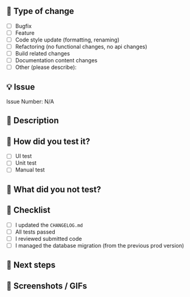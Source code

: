 <!--- Inspired from https://github.com/nickbutcher/plaid/blob/5b8a1b9dcee3e12eca2b4d66f97b1d39f309cd7f/pull_request_template.md -->
<!--- Inspired form https://raw.githubusercontent.com/ionic-team/ionic-framework/main/.github/PULL_REQUEST_TEMPLATE.md -->

## :loudspeaker: Type of change
<!--- Put an `x` in the boxes that apply -->
- [ ] Bugfix
- [ ] Feature
- [ ] Code style update (formatting, renaming)
- [ ] Refactoring (no functional changes, no api changes)
- [ ] Build related changes
- [ ] Documentation content changes
- [ ] Other (please describe):

## :bulb: Issue
<!--- Replace N/A by the issue number -->
Issue Number: N/A


## :scroll: Description
<!--- Describe your changes in detail -->


## :green_heart: How did you test it?
<!--- Describe your test strategy (for each type - UI / Unit test / Manual) -->
- [ ] UI test
- [ ] Unit test
- [ ] Manual test

## :stop_sign: What did you not test?
<!--- List everything that you didn't test -->
<!--- And that could be impacted by your change -->


## :pencil: Checklist
<!--- Put an `x` in the boxes that apply -->
- [ ] I updated the `CHANGELOG.md`
- [ ] All tests passed
- [ ] I reviewed submitted code
- [ ] I managed the database migration (from the previous prod version)

## :crystal_ball: Next steps
<!--- None if no follow-up MR -->


## :camera_flash: Screenshots / GIFs
<!--- Mandatory for UI changes -->